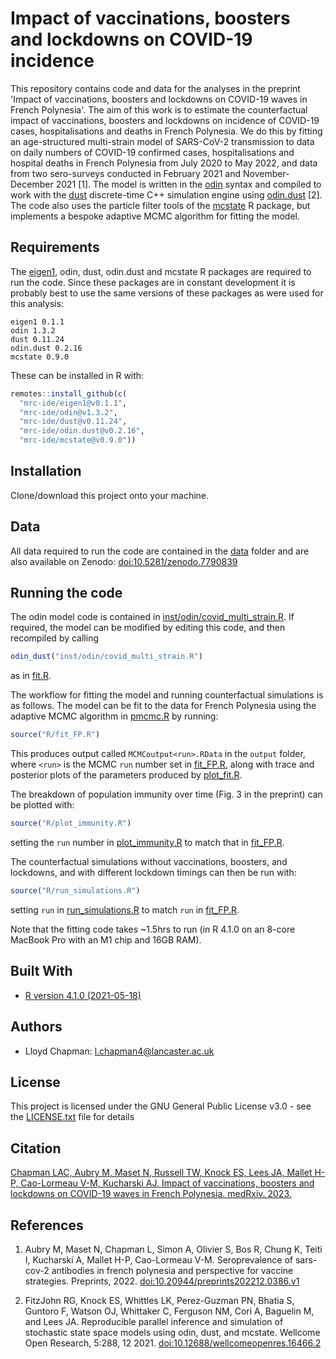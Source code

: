 # Impact of vaccinations, boosters and lockdowns on COVID-19 incidence 

This repository contains code and data for the analyses in the preprint 'Impact of vaccinations, boosters and lockdowns on COVID-19 waves in French Polynesia'. The aim of this work is to estimate the counterfactual impact of vaccinations, boosters and lockdowns on incidence of COVID-19 cases, hospitalisations and deaths in French Polynesia. We do this by fitting an age-structured multi-strain model of SARS-CoV-2 transmission to data on daily numbers of COVID-19 confirmed cases, hospitalisations and hospital deaths in French Polynesia from July 2020 to May 2022, and data from two sero-surveys conducted in February 2021 and November-December 2021 [1]. The model is written in the [odin](https://mrc-ide.github.io/odin/) syntax and compiled to work with the [dust](https://mrc-ide.github.io/dust/) discrete-time C++ simulation engine using [odin.dust](https://mrc-ide.github.io/odin.dust/) [2]. The code also uses the particle filter tools of the [mcstate](https://mrc-ide.github.io/mcstate/) R package, but implements a bespoke adaptive MCMC algorithm for fitting the model.

## Requirements
The [eigen1](https://github.com/mrc-ide/eigen1/), odin, dust, odin.dust and mcstate R packages are required to run the code. Since these packages are in constant development it is probably best to use the same versions of these packages as were used for this analysis:
```
eigen1 0.1.1
odin 1.3.2
dust 0.11.24
odin.dust 0.2.16 
mcstate 0.9.0
```
These can be installed in R with:
```r
remotes::install_github(c(
  "mrc-ide/eigen1@v0.1.1",
  "mrc-ide/odin@v1.3.2",
  "mrc-ide/dust@v0.11.24",
  "mrc-ide/odin.dust@v0.2.16",
  "mrc-ide/mcstate@v0.9.0"))
```

## Installation

Clone/download this project onto your machine.

## Data
All data required to run the code are contained in the [data](data) folder and are also available on Zenodo: [doi:10.5281/zenodo.7790839](https://doi.org/10.5281/zenodo.7790839)

## Running the code

The odin model code is contained in [inst/odin/covid_multi_strain.R](inst/odin/covid_multi_strain.R). If required, the model can be modified by editing this code, and then recompiled by calling 
```R
odin_dust("inst/odin/covid_multi_strain.R")
```
as in [fit.R](R/fit.R).

The workflow for fitting the model and running counterfactual simulations is as follows. The model can be fit to the data for French Polynesia using the adaptive MCMC algorithm in [pmcmc.R](R/pmcmc.R) by running:
```R
source("R/fit_FP.R")
```
This produces output called `MCMCoutput<run>.RData` in the `output` folder, where `<run>` is the MCMC `run` number set in [fit_FP.R](R/fit_FP.R), along with trace and posterior plots of the parameters produced by [plot_fit.R](R/plot_fit.R).

The breakdown of population immunity over time (Fig. 3 in the preprint) can be plotted with:
```R
source("R/plot_immunity.R")
```
setting the `run` number in [plot_immunity.R](R/plot_immunity.R) to match that in [fit_FP.R](R/fit_FP.R).

The counterfactual simulations without vaccinations, boosters, and lockdowns, and with different lockdown timings can then be run with:
```R
source("R/run_simulations.R")
```
setting `run` in [run_simulations.R](R/run_simulations.R) to match `run` in [fit_FP.R](R/fit_FP.R).

Note that the fitting code takes ~1.5hrs to run (in R 4.1.0 on an 8-core MacBook Pro with an M1 chip and 16GB RAM).

## Built With

* [R version 4.1.0 (2021-05-18)](https://www.r-project.org/)

## Authors

* Lloyd Chapman: <l.chapman4@lancaster.ac.uk> 

## License

This project is licensed under the GNU General Public License v3.0 - see the [LICENSE.txt](LICENSE.txt) file for details

## Citation
[Chapman LAC, Aubry M, Maset N, Russell TW, Knock ES, Lees JA, Mallet H-P, Cao-Lormeau V-M, Kucharski AJ. Impact of vaccinations, boosters and lockdowns on COVID-19 waves in French Polynesia. medRxiv. 2023.](https://doi.org/10.1101/2023.03.29.23287906)

## References
1. Aubry M, Maset N, Chapman L, Simon A, Olivier S, Bos R, Chung K, Teiti I, Kucharski A, Mallet H-P, Cao-Lormeau V-M. Seroprevalence of sars-cov-2 antibodies in french polynesia and perspective for vaccine strategies. Preprints, 2022. [doi:10.20944/preprints202212.0386.v1](https://doi.org/10.20944/preprints202212.0386.v1)

2. FitzJohn RG, Knock ES, Whittles LK, Perez-Guzman PN, Bhatia S, Guntoro F, Watson OJ, Whittaker C, Ferguson NM, Cori A, Baguelin M, and Lees JA. Reproducible parallel inference and simulation of stochastic state space models using odin, dust, and mcstate. Wellcome Open Research, 5:288, 12 2021. [doi:10.12688/wellcomeopenres.16466.2](https://doi.org/10.12688/wellcomeopenres.16466.2)

